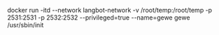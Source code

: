 docker run -itd --network langbot-network -v /root/temp:/root/temp -p 2531:2531 -p 2532:2532 --privileged=true --name=gewe gewe /usr/sbin/init